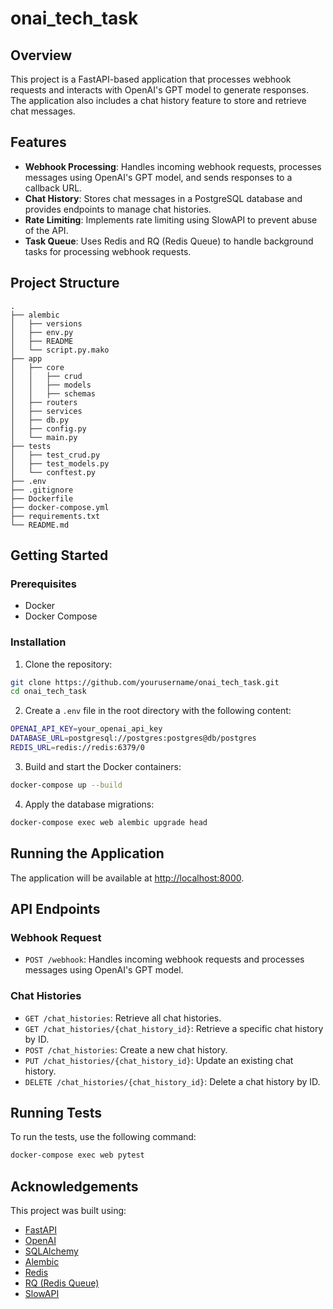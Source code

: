 # onai_tech_task

## Overview

This project is a FastAPI-based application that processes webhook requests and interacts with OpenAI's GPT model to generate responses. The application also includes a chat history feature to store and retrieve chat messages.

## Features

- **Webhook Processing**: Handles incoming webhook requests, processes messages using OpenAI's GPT model, and sends responses to a callback URL.
- **Chat History**: Stores chat messages in a PostgreSQL database and provides endpoints to manage chat histories.
- **Rate Limiting**: Implements rate limiting using SlowAPI to prevent abuse of the API.
- **Task Queue**: Uses Redis and RQ (Redis Queue) to handle background tasks for processing webhook requests.

## Project Structure

```
.
├── alembic
│   ├── versions
│   ├── env.py
│   ├── README
│   └── script.py.mako
├── app
│   ├── core
│   │   ├── crud
│   │   ├── models
│   │   ├── schemas
│   ├── routers
│   ├── services
│   ├── db.py
│   ├── config.py
│   └── main.py
├── tests
│   ├── test_crud.py
│   ├── test_models.py
│   └── conftest.py
├── .env
├── .gitignore
├── Dockerfile
├── docker-compose.yml
├── requirements.txt
└── README.md
```

## Getting Started

### Prerequisites

- Docker
- Docker Compose

### Installation

1. Clone the repository:

```sh
git clone https://github.com/yourusername/onai_tech_task.git
cd onai_tech_task
```

2. Create a `.env` file in the root directory with the following content:

```sh
OPENAI_API_KEY=your_openai_api_key
DATABASE_URL=postgresql://postgres:postgres@db/postgres
REDIS_URL=redis://redis:6379/0
```

3. Build and start the Docker containers:

```sh
docker-compose up --build
```

4. Apply the database migrations:

```sh
docker-compose exec web alembic upgrade head
```

## Running the Application

The application will be available at [http://localhost:8000](http://localhost:8000).

## API Endpoints

### Webhook Request
- `POST /webhook`: Handles incoming webhook requests and processes messages using OpenAI's GPT model.

### Chat Histories
- `GET /chat_histories`: Retrieve all chat histories.
- `GET /chat_histories/{chat_history_id}`: Retrieve a specific chat history by ID.
- `POST /chat_histories`: Create a new chat history.
- `PUT /chat_histories/{chat_history_id}`: Update an existing chat history.
- `DELETE /chat_histories/{chat_history_id}`: Delete a chat history by ID.

## Running Tests

To run the tests, use the following command:

```sh
docker-compose exec web pytest
```

## Acknowledgements

This project was built using:

- [FastAPI](https://fastapi.tiangolo.com/)
- [OpenAI](https://openai.com/)
- [SQLAlchemy](https://www.sqlalchemy.org/)
- [Alembic](https://alembic.sqlalchemy.org/)
- [Redis](https://redis.io/)
- [RQ (Redis Queue)](https://python-rq.org/)
- [SlowAPI](https://pypi.org/project/slowapi/)
